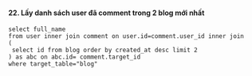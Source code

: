 #### 22. Lấy danh sách user đã comment trong 2 blog mới nhất
```mysql
select full_name
from user inner join comment on user.id=comment.user_id inner join
( 
 select id from blog order by created_at desc limit 2
) as abc on abc.id= comment.target_id
where target_table="blog"
```
